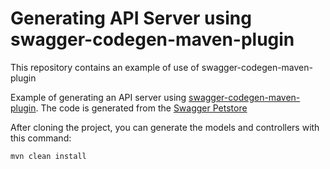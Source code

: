 # Generating API Server using swagger-codegen-maven-plugin


This repository contains an example of use of swagger-codegen-maven-plugin

Example of generating an API server using [swagger-codegen-maven-plugin](https://github.com/swagger-api/swagger-codegen/tree/master/modules/swagger-codegen-maven-plugin).
The code is generated from the [Swagger Petstore](http://petstore.swagger.io/v2/swagger.json)

After cloning the project, you can generate the models and controllers with this command:
```sh
mvn clean install
```
